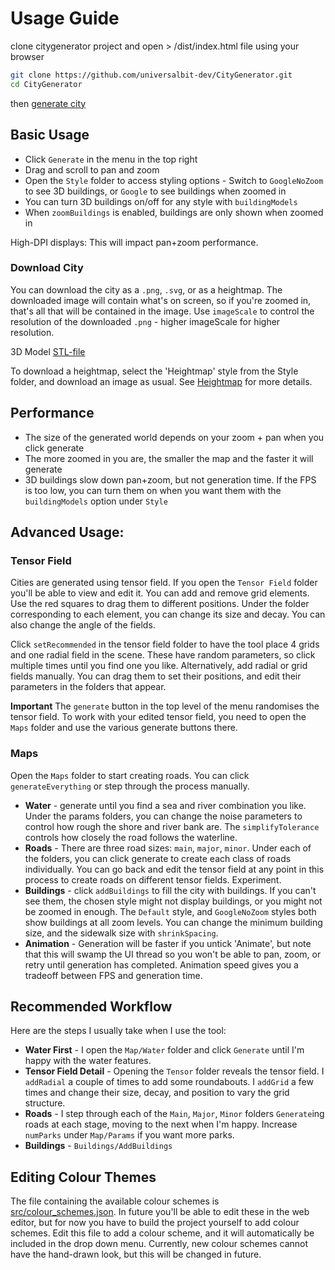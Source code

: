 # Usage Guide
clone citygenerator project and open > /dist/index.html file  using your browser 

```bash
git clone https://github.com/universalbit-dev/CityGenerator.git
cd CityGenerator
```

then [generate city](https://github.com/universalbit-dev/CityGenerator/blob/master/assets/images/gif/citygenerator.gif) 
## Basic Usage

- Click `Generate` in the menu in the top right
- Drag and scroll to pan and zoom
- Open the `Style` folder to access styling options - Switch to `GoogleNoZoom` to see 3D buildings, or `Google` to see buildings when zoomed in
- You can turn 3D buildings on/off for any style with `buildingModels`
- When `zoomBuildings` is enabled, buildings are only shown when zoomed in

High-DPI displays: This will impact pan+zoom performance.

### Download City 
You can download the city as a `.png`, `.svg`, or as a heightmap. The downloaded image will contain what's on screen, so if you're zoomed in, that's all that will be contained in the image.
Use `imageScale` to control the resolution of the downloaded `.png` - higher imageScale for higher resolution.

3D Model [STL-file](https://github.com/universalbit-dev/CityGenerator/blob/master/docs/stl.md)

To download a heightmap, select the 'Heightmap' style from the Style folder, and download an image as usual.
See [Heightmap](heightmap.md) for more details.

## Performance

- The size of the generated world depends on your zoom + pan when you click generate
- The more zoomed in you are, the smaller the map and the faster it will generate
- 3D buildings slow down pan+zoom, but not generation time. If the FPS is too low, you can turn them on when you want them with the `buildingModels` option under `Style`

## Advanced Usage:

### Tensor Field

Cities are generated using  tensor field. If you open the `Tensor Field` folder you'll be able to view and edit it. You can add and remove grid elements. Use the red squares to drag them to different positions. Under the folder corresponding to each element, you can change its size and decay. You can also change the angle of the fields.

Click `setRecommended` in the tensor field folder to have the tool place 4 grids and one radial field in the scene. These have random parameters, so click multiple times until you find one you like.
Alternatively, add radial or grid fields manually. You can drag them to set their positions, and edit their parameters in the folders that appear.

**Important** The `generate` button in the top level of the menu randomises the tensor field. To work with your edited tensor field, you need to open the `Maps` folder and use the various generate buttons there.

### Maps

Open the `Maps` folder to start creating roads. You can click `generateEverything` or step through the process manually.

- **Water** - generate until you find a sea and river combination you like. Under the params folders, you can change the noise parameters to control how rough the shore and river bank are. The `simplifyTolerance` controls how closely the road follows the waterline.
- **Roads** - There are three road sizes: `main`, `major`, `minor`. Under each of the folders, you can click generate to create each class of roads individually. You can go back and edit the tensor field at any point in this process to create roads on different tensor fields. Experiment.
- **Buildings** - click `addBuildings` to fill the city with buildings. If you can't see them, the chosen style might not display buildings, or you might not be zoomed in enough. The `Default` style, and `GoogleNoZoom` styles both show buildings at all zoom levels. You can change the minimum building size, and the sidewalk size with `shrinkSpacing`.
- **Animation** - Generation will be faster if you untick 'Animate', but note that this will swamp the UI thread so you won't be able to pan, zoom, or retry until generation has completed. Animation speed gives you a tradeoff between FPS and generation time.

## Recommended Workflow

Here are the steps I usually take when I use the tool:

- **Water First** - I open the `Map/Water` folder and click `Generate` until I'm happy with the water features.
- **Tensor Field Detail** - Opening the `Tensor` folder reveals the tensor field. I `addRadial` a couple of times to add some roundabouts. I `addGrid` a few times and change their size, decay, and position to vary the grid structure.
- **Roads** - I step through each of the `Main`, `Major`, `Minor` folders `Generate`ing roads at each stage, moving to the next when I'm happy. Increase `numParks` under `Map/Params` if you want more parks.
- **Buildings** - `Buildings/AddBuildings`

## Editing Colour Themes

The file containing the available colour schemes is [src/colour_schemes.json](https://github.com/ProbableTrain/MapGenerator/blob/master/src/colour_schemes.json). In future you'll be able to edit these in the web editor, but for now you have to build the project yourself to add colour schemes.
Edit this file to add a colour scheme, and it will automatically be included in the drop down menu. Currently, new colour schemes cannot have the hand-drawn look, but this will be changed in future.
